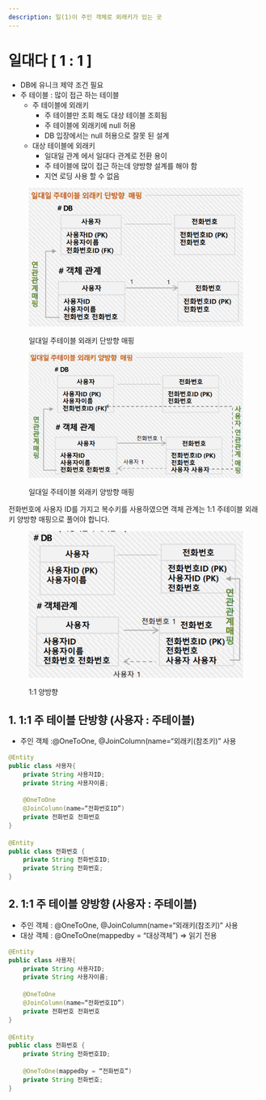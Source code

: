 ```yaml
---
description: 일(1)이 주인 객체로 외래키가 있는 곳
---
```


# 일대다 \[ 1 : 1 ]

* DB에 유니크 제약 조건 필요
* 주 테이블 : 많이 접근 하는 테이블&#x20;
  * 주 테이블에 외래키
    * 주 테이블만 조회 해도 대상 테이블 조회됨
    * 주 테이블에 외래키에 null 허용
    * DB 입장에서는 null 허용으로 잘못 된 설계&#x20;
  * 대상 테이블에 외래키
    * 일대일 관계 에서 일대다 관계로 전환 용이
    * 주 테이블에 많이 접근 하는데 양방향 설계를 해야 함
    * 지연 로딩 사용 할 수 없음

<figure><img src="../../../.gitbook/assets/image (50).png" alt=""><figcaption><p>일대일 주테이블 외래키 단방향 매핑</p></figcaption></figure>

<figure><img src="../../../.gitbook/assets/image (51).png" alt=""><figcaption><p>일대일 주테이블 외래키 양방향 매핑</p></figcaption></figure>

전화번호에 사용자 ID를 가지고 복수키를 사용하였으면 객체 관계는 1:1 주테이블 외래키 양방향 매핑으로 풀어야 합니다.

<figure><img src="../../../.gitbook/assets/image (52).png" alt=""><figcaption><p>1:1  양방향</p></figcaption></figure>

## 1. 1:1 주 테이블 단방향 (사용자 : 주테이블)&#x20;

* 주인 객체 :@OneToOne, @JoinColumn(name=“외래키(참조키)” 사용

```java
@Entity
public class 사용자{
    private String 사용자ID;
    private String 사용자이름;
    
    @OneToOne
    @JoinColumn(name=“전화번호ID”)
    private 전화번호 전화번호
}

@Entity
public class 전화번호 {
    private String 전화번호ID;
    private String 전화번호;
}
```

## 2. 1:1 주 테이블 양방향 (사용자 : 주테이블)

* 주인 객체 : @OneToOne, @JoinColumn(name=“외래키(참조키)” 사용
* 대상 객체 : @OneToOne(mappedby = “대상객체”) => 읽기 전용

```java
@Entity
public class 사용자{
    private String 사용자ID;
    private String 사용자이름;
    
    @OneToOne
    @JoinColumn(name=“전화번호ID”)
    private 전화번호 전화번호
}

@Entity
public class 전화번호 {
    private String 전화번호ID;
    
    @OneToOne(mappedby = “전화번호”)
    private String 전화번호;
} 
```
